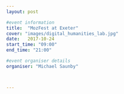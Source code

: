 ```yaml
---
layout: post

#event information
title:  "MozFest at Exeter"
cover: "images/digital_humanities_lab.jpg"
date:   2017-10-24
start_time: "09:00"
end_time: "21:00"

#event organiser details
organiser: "Michael Saunby"



---
```


